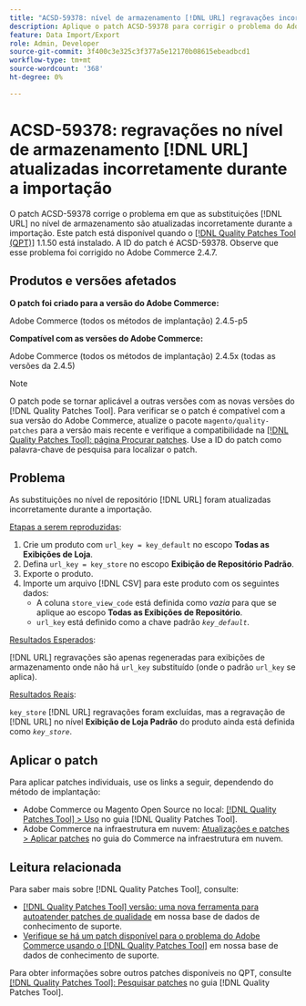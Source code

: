 ```yaml
---
title: "ACSD-59378: nível de armazenamento [!DNL URL] regravações incorretamente atualizadas durante a importação"
description: Aplique o patch ACSD-59378 para corrigir o problema do Adobe Commerce em que as regravações no nível da loja  [!DNL URL]  são atualizadas incorretamente durante a importação.
feature: Data Import/Export
role: Admin, Developer
source-git-commit: 3f400c3e325c3f377a5e12170b08615ebeadbcd1
workflow-type: tm+mt
source-wordcount: '368'
ht-degree: 0%

---
```



# ACSD-59378: regravações no nível de armazenamento [!DNL URL] atualizadas incorretamente durante a importação

O patch ACSD-59378 corrige o problema em que as substituições [!DNL URL] no nível de armazenamento são atualizadas incorretamente durante a importação. Este patch está disponível quando o [[!DNL Quality Patches Tool (QPT)]](/help/announcements/adobe-commerce-announcements/magento-quality-patches-released-new-tool-to-self-serve-quality-patches.md) 1.1.50 está instalado. A ID do patch é ACSD-59378. Observe que esse problema foi corrigido no Adobe Commerce 2.4.7.

## Produtos e versões afetados

**O patch foi criado para a versão do Adobe Commerce:**

Adobe Commerce (todos os métodos de implantação) 2.4.5-p5

**Compatível com as versões do Adobe Commerce:**

Adobe Commerce (todos os métodos de implantação) 2.4.5x (todas as versões da 2.4.5)

>[!NOTE]
>
>O patch pode se tornar aplicável a outras versões com as novas versões do [!DNL Quality Patches Tool]. Para verificar se o patch é compatível com a sua versão do Adobe Commerce, atualize o pacote `magento/quality-patches` para a versão mais recente e verifique a compatibilidade na [[!DNL Quality Patches Tool]: página Procurar patches](https://experienceleague.adobe.com/tools/commerce-quality-patches/index.html). Use a ID do patch como palavra-chave de pesquisa para localizar o patch.

## Problema

As substituições no nível de repositório [!DNL URL] foram atualizadas incorretamente durante a importação.

<u>Etapas a serem reproduzidas</u>:

1. Crie um produto com `url_key = key_default` no escopo **Todas as Exibições de Loja**.
1. Defina `url_key = key_store` no escopo **Exibição de Repositório Padrão**.
1. Exporte o produto.
1. Importe um arquivo [!DNL CSV] para este produto com os seguintes dados:
   * A coluna `store_view_code` está definida como *vazia* para que se aplique ao escopo **Todas as Exibições de Repositório**.
   * `url_key` está definido como a chave padrão *`key_default`*.

<u>Resultados Esperados</u>:

[!DNL URL] regravações são apenas regeneradas para exibições de armazenamento onde não há `url_key` substituído (onde o padrão `url_key` se aplica).

<u>Resultados Reais</u>:

`key_store` [!DNL URL] regravações foram excluídas, mas a regravação de [!DNL URL] no nível **Exibição de Loja Padrão** do produto ainda está definida como *`key_store`*.

## Aplicar o patch

Para aplicar patches individuais, use os links a seguir, dependendo do método de implantação:

* Adobe Commerce ou Magento Open Source no local: [[!DNL Quality Patches Tool] > Uso](https://experienceleague.adobe.com/docs/commerce-operations/tools/quality-patches-tool/usage.html) no guia [!DNL Quality Patches Tool].
* Adobe Commerce na infraestrutura em nuvem: [Atualizações e patches > Aplicar patches](https://experienceleague.adobe.com/docs/commerce-cloud-service/user-guide/develop/upgrade/apply-patches.html) no guia do Commerce na infraestrutura em nuvem.

## Leitura relacionada

Para saber mais sobre [!DNL Quality Patches Tool], consulte:

* [[!DNL Quality Patches Tool] versão: uma nova ferramenta para autoatender patches de qualidade](/help/announcements/adobe-commerce-announcements/magento-quality-patches-released-new-tool-to-self-serve-quality-patches.md) em nossa base de dados de conhecimento de suporte.
* [Verifique se há um patch disponível para o problema do Adobe Commerce usando o [!DNL Quality Patches Tool]](/help/support-tools/patches-available-in-qpt-tool/check-patch-for-magento-issue-with-magento-quality-patches.md) em nossa base de dados de conhecimento de suporte.

Para obter informações sobre outros patches disponíveis no QPT, consulte [[!DNL Quality Patches Tool]: Pesquisar patches](https://experienceleague.adobe.com/tools/commerce-quality-patches/index.html) no guia [!DNL Quality Patches Tool].
